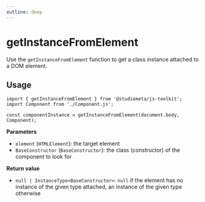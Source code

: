 ```yaml
---
outline: deep
---
```


# getInstanceFromElement

Use the `getInstanceFromElement` function to get a class instance attached to a DOM element.

## Usage

```js{1,4,6}
import { getInstanceFromElement } from '@studiometa/js-toolkit';
import Component from './Component.js';

const componentInstance = getInstanceFromElement(document.body, Component);
```

**Parameters**

- `element` (`HTMLElement`): the target element
- `BaseConstructor` (`BaseConstructor`): the class (constructor) of the component to look for

**Return value**

- `null | InstanceType<BaseConstructor>`: `null` if the element has no instance of the given type attached, an instance of the given type otherwise
